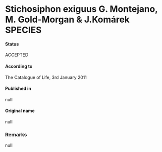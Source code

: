 # Stichosiphon exiguus G. Montejano, M. Gold-Morgan & J.Komárek SPECIES

#### Status
ACCEPTED

#### According to
The Catalogue of Life, 3rd January 2011

#### Published in
null

#### Original name
null

### Remarks
null